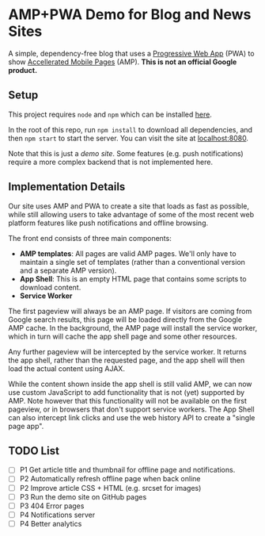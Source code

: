 # AMP+PWA Demo for Blog and News Sites

A simple, dependency-free blog that uses a
[Progressive Web App](https://developers.google.com/web/progressive-web-apps/)
(PWA) to show [Accellerated Mobile Pages](https://www.ampproject.org/) (AMP).
__This is not an official Google product.__


## Setup

This project requires `node` and `npm` which can be installed
[here](https://nodejs.org/en/download/).

In the root of this repo, run `npm install` to download all dependencies, and
then `npm start` to start the server. You can visit the site at
[localhost:8080](localhost:8080).

Note that this is just a _demo site_. Some features (e.g. push notifications)
require a more complex backend that is not implemented here.


## Implementation Details

Our site uses AMP and PWA to create a site that loads as fast as possible, while
still allowing users to take advantage of some of the most recent web platform
features like push notifications and offline browsing.

The front end consists of three main components:

- __AMP templates__: All pages are valid AMP pages. We'll only have to maintain
  a single set of templates (rather than a conventional version and a separate
  AMP version).
- __App Shell__: This is an empty HTML page that contains some scripts to
  download content.
- __Service Worker__

The first pageview will always be an AMP page. If visitors are coming from
Google search results, this page will be loaded directly from the Google AMP
cache. In the background, the AMP page will install the service worker, which in
turn will cache the app shell page and some other resources.

Any further pageview will be intercepted by the service worker. It returns the
app shell, rather than the requested page, and the app shell will then load the
actual content using AJAX.

While the content shown inside the app shell is still valid AMP, we can now use
custom JavaScript to add functionality that is not (yet) supported by AMP. Note
however that this functionality will not be available on the first pageview, or
in browsers that don't support service workers. The App Shell can also intercept
link clicks and use the web history API to create a "single page app".


## TODO List

- [ ] P1 Get article title and thumbnail for offline page and notifications.
- [ ] P2 Automatically refresh offline page when back online
- [ ] P2 Improve article CSS + HTML (e.g. srcset for images)
- [ ] P3 Run the demo site on GitHub pages
- [ ] P3 404 Error pages
- [ ] P4 Notifications server
- [ ] P4 Better analytics
